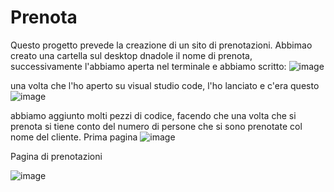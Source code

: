 # Prenota

Questo progetto prevede la creazione di un sito di prenotazioni. 
Abbimao creato una cartella sul desktop dnadole il nome di prenota, successivamente l'abbiamo aperta nel terminale e abbiamo scritto:
  ![image](https://github.com/leodyrmyshi/prenota/assets/116791297/07d88e52-895a-44cd-9d9f-6a8c1fdee945)

  una volta che l'ho aperto su visual studio code, l'ho lanciato e c'era questo 
![image](https://github.com/leodyrmyshi/prenota/assets/116791297/3679dd44-ba84-4372-9d95-122f80230e1e)


abbiamo aggiunto molti pezzi di codice, facendo che una volta che si prenota si tiene conto del numero di persone che si sono prenotate col nome del cliente.
Prima pagina
![image](https://github.com/leodyrmyshi/prenota/assets/116791297/d3aff67f-3177-4ec1-a38b-a6219168e4cc)


Pagina di prenotazioni

![image](https://github.com/leodyrmyshi/prenota/assets/116791297/8b98f306-3a0f-4c45-b25a-a9aca174921b)
